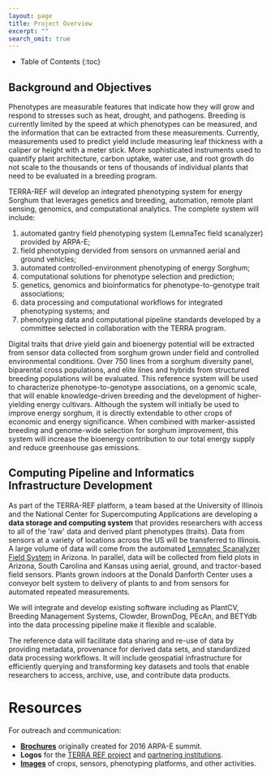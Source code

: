 ```yaml
---
layout: page
title: Project Overview
excerpt: ""
search_omit: true
---
```


* Table of Contents
{:toc}

## Background and Objectives

Phenotypes are measurable features that indicate how they will grow and respond to stresses such as heat, drought, and pathogens.
  Breeding is currently limited by the speed at which phenotypes can be measured, and the information that can be extracted from these measurements.
  Currently, measurements used to predict yield include measuring leaf thickness with a caliper or height with a meter stick.
  More sophisticated instruments used to quantify plant architecture, carbon uptake, water use, and root growth do not scale to the thousands or tens of thousands of individual plants that need to be evaluated in a breeding program.
  
TERRA-REF will develop an integrated phenotyping system for energy Sorghum that leverages genetics and breeding, automation, remote plant sensing, genomics, and computational analytics. The complete system will include:

1. automated gantry field phenotyping system (LemnaTec field scanalyzer) provided by ARPA-E;
2. field phenotyping dervided from sensors on unmanned aerial and ground vehicles;
3. automated controlled-environment phenotyping of energy Sorghum;
4. computational solutions for phenotype selection and prediction;
5. genetics, genomics and bioinformatics for phenotype-to-genotype trait associations;
6. data processing and computational workflows for integrated phenotyping systems; and
7. phenotyping data and computational pipeline standards developed by a committee selected in collaboration with the TERRA program. 

Digital traits that drive yield gain and bioenergy potential will be extracted from sensor data collected from sorghum grown under field and controlled environmental conditions. Over 750 lines from a sorghum diversity panel, biparental cross populations, and elite lines and hybrids from structured breeding populations will be evaluated. This reference system will be used to characterize phenotype-to-genotype associations, on a genomic scale, that will enable knowledge-driven breeding and the development of higher-yielding energy cultivars. Although the system will initially be used to improve energy sorghum, it is directly extendable to other crops of economic and energy significance. When combined with marker-assisted breeding and genome-wide selection for sorghum improvement, this system will increase the bioenergy contribution to our total energy supply and reduce greenhouse gas emissions.

## Computing Pipeline and Informatics Infrastructure Development

As part of the TERRA-REF platform, a team based at the University of Illinois and the National Center for Supercomputing Applications are developing a **data storage and computing system** that provides researchers with access to all of the 'raw' data and derived plant phenotypes (traits). Data from sensors at a variety of locations across the US will be transferred to Illinois.  A large volume of data will come from the automated [Lemnatec Scanalyzer Field System](http://www.lemnatec.com/products/hardware-solutions/scanalyzer-field/) in Arizona. In parallel, data will be collected from field plots in Arizona, South Carolina and Kansas using aerial, ground, and tractor-based field sensors. Plants grown indoors at the Donald Danforth Center uses a conveyor belt system to delivery of plants to and from sensors for automated repeated measurements.

We will integrate and develop existing software including as PlantCV, Breeding Management Systems, Clowder, BrownDog, PEcAn, and BETYdb into the data processing pipeline make it flexible and scalable.

The reference data will facilitate data sharing and re-use of data by providing metadata, provenance for derived data sets, and standardized data processing workflows. It will include geospatial infrastructure for efficiently querying and transforming key datasets and tools that enable researchers to access, archive, use, and contribute data products.

# Resources

For outreach and communication:

* [**Brochures**](https://drive.google.com/open?id=0By_PDCcY5g2JaDJRZFBzd2FaZlU) originally created for 2016 ARPA-E summit.
* **Logos** for the [TERRA REF project](https://drive.google.com/open?id=0By_PDCcY5g2JclZNN2NtaklXcE0) and [partnering institutions](https://drive.google.com/open?id=0By_PDCcY5g2JdTRySHR2NlJEZFE).
* [**Images**](https://drive.google.com/open?id=0By_PDCcY5g2JeE84YXh3eXgtaUU) of crops, sensors, phenotyping platforms, and other activities.

